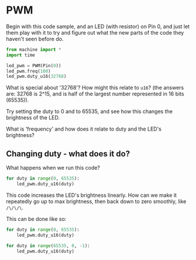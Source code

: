 # PWM

Begin with this code sample, and an LED (with resistor) on Pin 0, and just let them play with it to try and figure out what the new parts of the code they haven't seen before do.

```py
from machine import *
import time

led_pwm = PWM(Pin(0))
led_pwm.freq(100)
led_pwm.duty_u16(32768)
```

What is special about '32768'? How might this relate to `u16`? (the answers are: 32768 is 2^15, and is half of the largest number represented in 16 bits (65535)).

Try setting the duty to 0 and to 65535, and see how this changes the brightness of the LED.

What is 'frequency' and how does it relate to duty and the LED's brightness?

## Changing duty - what does it do?

What happens when we run this code?

```py
for duty in range(0, 65535):
    led_pwm.duty_u16(duty)
```

This code increases the LED's brightness linearly. How can we make it repeatedly go up to max brightness, then back down to zero smoothly, like `/\/\/\`.

This can be done like so:

```py
for duty in range(0, 65535):
    led_pwm.duty_u16(duty)

for duty in range(65535, 0, -1):
    led_pwm.duty_u16(duty)
```
